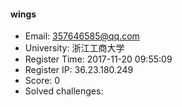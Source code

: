 #### wings  

* Email: 357646585@qq.com  
* University: 浙江工商大学  
* Register Time: 2017-11-20 09:55:09  
* Register IP: 36.23.180.249  
* Score: 0  
* Solved challenges: 
